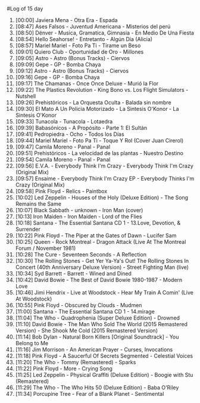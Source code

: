 #Log of 15 day

1. [00:00] Javiera Mena - Otra Era - Espada
1. [08:47] Ases Falsos - Juventud Americana - Misterios del perú
1. [08:50] Dënver - Musica, Gramatica, Gimnasia - En Medio De Una Fiesta
1. [08:54] Hello Seahorse! - Entretanto - Algún Día (Alicia)
1. [08:57] Mariel Mariel - Foto Pa Ti - Tírame un Beso
1. [09:01] Quiero Club - Oportunidad de Oro - Millones
1. [09:05] Astro - Astro (Bonus Tracks) - Ciervos
1. [09:09] Gepe - GP - Bomba Chaya
1. [09:12] Astro - Astro (Bonus Tracks) - Ciervos
1. [09:16] Gepe - GP - Bomba Chaya
1. [09:17] The Chamanas - Once Once Deluxe - Murió la Flor
1. [09:22] The Plastics Revolution - King Bono vs. Los Flight Simulators - Nutshell
1. [09:26] Prehistöricos - La Orquesta Oculta - Balada sin nombre
1. [09:30] El Mato A Un Policia Motorizado - La Sintesis O'Konor - La Sintesis O'Konor
1. [09:33] Tunacola - Tunacola - Lotaedra
1. [09:39] Babasónicos - A Propósito - Parte 1: El Sultán
1. [09:41] Pedropiedra - Ocho - Todos los Días
1. [09:44] Mariel Mariel - Foto Pa Ti - Toque Y Rol (Cover Juan Cirerol)
1. [09:47] Camila Moreno - Panal - Panal
1. [09:51] Prehistöricos - La velocidad de las plantas - Nuestro Destino
1. [09:54] Camila Moreno - Panal - Panal
1. [09:56] E.V.A. - Everybody Think I'm Crazy - Everybody Think I'm Crazy (Original Mix)
1. [09:57] Ensaime - Everybody Think I'm Crazy EP - Everybody Thinks I'm Crazy (Original Mix)
1. [09:58] Pink Floyd - Relics - Paintbox
1. [10:02] Led Zeppelin - Houses of the Holy (Deluxe Edition) - The Song Remains the Same
1. [10:07] Black Sabbath - unknown - Iron Man (cover)
1. [10:13] Iron Maiden - Iron Maiden - Lord of the Flies
1. [10:18] Santana - The Essential Santana CD 1 - 13.Love, Devotion, & Surrender
1. [10:22] Pink Floyd - The Piper at the Gates of Dawn - Lucifer Sam
1. [10:25] Queen - Rock Montreal - Dragon Attack (Live At The Montreal Forum / November 1981)
1. [10:28] The Cure - Seventeen Seconds - A Reflection
1. [10:30] The Rolling Stones - Get Yer Ya-Ya's Out! The Rolling Stones In Concert (40th Anniversary Deluxe Version) - Street Fighting Man (live)
1. [10:34] Syd Barrett - Barrett - Wined and Dined
1. [10:42] David Bowie - The Best of David Bowie 1980-1987 - Modern Love
1. [10:46] Jimi Hendrix - Live at Woodstock - Hear My Train A Comin' (Live At Woodstock)
1. [10:55] Pink Floyd - Obscured by Clouds - Mudmen
1. [11:00] Santana - The Essential Santana CD 1 - 14.mirage
1. [11:04] The Who - Quadrophenia (Super Deluxe Edition) - Drowned
1. [11:10] David Bowie - The Man Who Sold The World (2015 Remastered Version) - She Shook Me Cold (2015 Remastered Version)
1. [11:14] Bob Dylan - Natural Born Killers [Original Soundtrack] - You Belong to Me
1. [11:16] Jim Morrison - An American Prayer - Curses, Invocations
1. [11:18] Pink Floyd - A Saucerful Of Secrets Segmented - Celestial Voices
1. [11:20] The Who - Tommy (Remastered) - Sparks
1. [11:22] Pink Floyd - More - Crying Song
1. [11:25] Led Zeppelin - Physical Graffiti (Deluxe Edition) - Boogie with Stu (Remastered)
1. [11:29] The Who - The Who Hits 50 (Deluxe Edition) - Baba O'Riley
1. [11:34] Porcupine Tree - Fear of a Blank Planet - Sentimental
